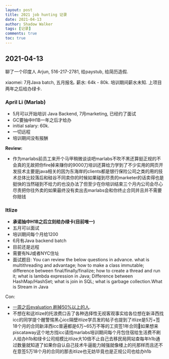 ```yaml
---
layout: post
title: 2021 job hunting 记录
date: 2021-04-13
author: Shadow Walker
tags: [记录]
comments: true
toc: true
---
```


## 2021-04-13

聊了一个印度人 Arjun, 516-217-2781, 给paystub, 给简历造假. 

xiaomei:  7月Java batch, 五月报名. 薪水: 64k - 80k. 培训期间薪水未知.  上项目两年之后给办绿卡. 

### April Li (Marlab)

- 5月可以开始培训 Java Backend, 7月marketing, 已经约了面试
- GC要抽中H1B一年之后才给办
- initial salary: 60k. 
- 一切远程
- 培训期间没有报酬

**Review:**
- 作为marlabs前员工来开个马甲稍微谈谈吧marlabs不吹不黑还算挺正规的不会真的无故把你fire掉来赚你的9000刀培训还算给力学到了不少实用的网页开发技术主要是java相关的因为东海岸的clients都是银行保险公司之类的用的技术总体比较落后和硅谷不同卖你的时候如果碰到尽责的marketer的话卖得也是挺快的当然碰到不给力的也没办法了但至少在你培训结束三个月内公司会尽心尽责把你往外卖的如果最终没有卖出去marlabs会和你终止合同并且并不需要你赔钱

### Itlize

- **承诺抽中H1B之后立刻给办绿卡(目前唯一)**
- 五月可以面试
- 培训期间每个月给1200
- 6月有Java backend batch
- 目前还是远程
- 需要有NJ或者NYC住址
- 面试题目: You can review the below questions in advance.
what is multithreading and advantage;  how to make a class immutable; difference between final/finally/finalize;  how to create a thread and run it; what is lambda expression in Java; Difference between HashMap/HashSet; what is join in SQL; what is garbage collection.What is Stream in Java

Con:

- [一周之后evaluation 刷掉50%以上的人](https://www.1point3acres.com/bbs/thread-445663-1-1.html). 
- 不想在和这itlize的托浪费口舌了各种选择性无视客观事实给各位想在新泽西找icc的同学提个醒警惕黑心icc隔壁itlize学员发的帖子也提到了itlize是5万+签18个月的合同新泽西icc普遍都是6万~65万不等的工资签1年合同如果想来piscataway这个地方找icc请找marlabs培训期间每个月包住宿给生活费不刷人给办h1b和绿卡公司规模比itlize大10倍不止自己去移民局网站查每年h1b通过数量就知道了如果你自认自己技术牛逼能力贼强就像楼上的托那样而且还不在意签5万18个月的合同的那去itlize也无妨毕竟也是正规公司也给办h1b



